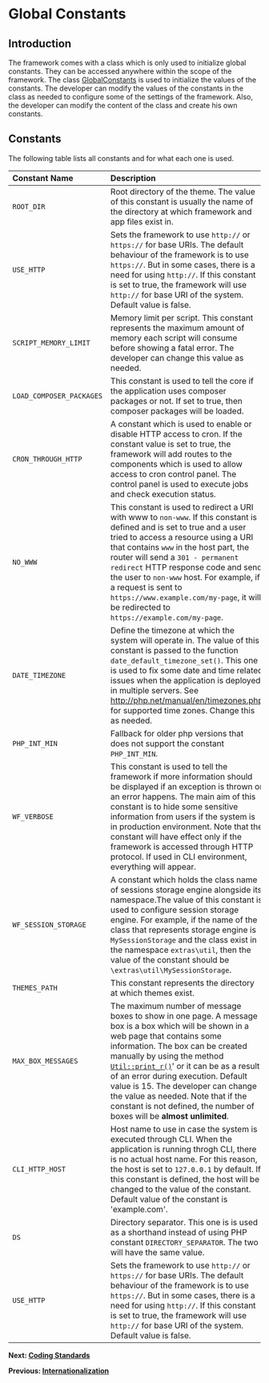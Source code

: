 
# Global Constants

<meta name="description" content="A reference of all constants which are global in WebFiori Framework.">

## Introduction

The framework comes with a class which is only used to initialize global constants. They can be accessed anywhere within the scope of the framework. The class [GlobalConstants](https://webfiori.com/docs/webfiori/ini/GlobalConstants) is used to initialize the values of the constants. The developer can modify the values of the constants in the class as needed to configure some of the settings of the framework. Also, the developer can modify the content of the class and create his own constants.

## Constants

The following table lists all constants and for what each one is used.

|Constant Name|Description  |Default Value|
|:-----------|:-----------|:-----------|
|`ROOT_DIR`|Root directory of the theme. The value of this constant is usually the name of the directory at which framework and app files exist in.|(`string`)|
|`USE_HTTP`|Sets the framework to use `http://` or `https://` for base URIs. The default behaviour of the framework is to use `https://`. But in some cases, there is a need for using `http://`. If this constant is set to true, the framework will use `http://` for base URI of the system. Default value is false.|false (`boolean`)|
|`SCRIPT_MEMORY_LIMIT`|Memory limit per script. This constant represents the maximum amount of memory each script will consume before showing a fatal error. The developer can change this value as needed.|'2GB' (`string`)|
|`LOAD_COMPOSER_PACKAGES`|This constant is used to tell the core if the application uses composer packages or not. If set to true, then composer packages will be loaded.|true (`boolean`)|
|`CRON_THROUGH_HTTP`|A constant which is used to enable or disable HTTP access to cron. If the constant value is set to true, the framework will add routes to the components which is used to allow access to cron control panel. The control panel is used to execute jobs and check execution status.|false `boolean`|
|`NO_WWW`|This constant is used to redirect a URI with www to `non-www`. If this constant is defined and is set to true and a user tried to access a resource using a URI that contains `www` in the host part, the router will send a `301 - permanent redirect` HTTP response code and send the user to `non-www` host. For example, if a request is sent to `https://www.example.com/my-page`, it will be redirected to `https://example.com/my-page`. |false (`boolean`)|
|`DATE_TIMEZONE`|Define the timezone at which the system will operate in. The value of this constant is passed to the function `date_default_timezone_set()`. This one is used to fix some date and time related issues when the application is deployed in multiple servers. See http://php.net/manual/en/timezones.php for supported time zones. Change this as needed.|'Asia/Riyadh' (`string`)|
|`PHP_INT_MIN`|Fallback for older php versions that does not support the constant `PHP_INT_MIN`.|(`double`)|
|`WF_VERBOSE`|This constant is used to tell the framework if more information should be displayed if an exception is thrown or an error happens. The main aim of this constant is to hide some sensitive information from users if the system is in production environment. Note that the constant will have effect only if the framework is accessed through HTTP protocol. If used in CLI environment, everything will appear.|false (`boolean`)|
|`WF_SESSION_STORAGE`|A constant which holds the class name of sessions storage engine alongside its namespace.The value of this constant is used to configure session storage engine. For example, if the name of the class that represents storage engine is `MySessionStorage` and the class exist in the namespace `extras\util`, then the value of the constant should be `\extras\util\MySessionStorage`.|"\webfiori\framework\session\DefaultSessionStorage" (`boolean`)|
|`THEMES_PATH`|This constant represents the directory at which themes exist.|'themes' (`string`)|
|`MAX_BOX_MESSAGES`|The maximum number of message boxes to show in one page. A message box is a box which will be shown in a web page that contains some information. The box can be created manually by using the method [`Util::print_r()`](https://webfiori.com/docs/webfiori/framework/Util#pring_r)' or it can be as a result of an error during execution. Default value is 15. The developer can change the value as needed. Note that if the constant is not defined, the number of boxes will be **almost unlimited**.|15 (`int`)|
|`CLI_HTTP_HOST`|Host name to use in case the system is executed through CLI. When the application is running throgh CLI, there is no actual host name. For this reason, the host is set to `127.0.0.1` by default. If this constant is defined, the host will be changed to the value of the constant. Default value of the constant is 'example.com'.|'example.com' (`string`)|
|`DS`|Directory separator. This one is is used as a shorthand instead of using PHP constant `DIRECTORY_SEPARATOR`. The two will have the same value.|(`string`)|
|`USE_HTTP`|Sets the framework to use `http://` or `https://` for base URIs. The default behaviour of the framework is to use `https://`. But in some cases, there is a need for using `http://`. If this constant is set to true, the framework will use `http://` for base URI of the system. Default value is false.|false (`boolean`)|




**Next: [Coding Standards](learn/coding-standards)**

**Previous: [Internationalization](learn/i18n)**
